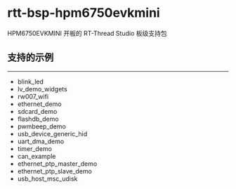 # rtt-bsp-hpm6750evkmini

HPM6750EVKMINI 开板的 RT-Thread Studio 板级支持包

## 支持的示例
***
- blink_led
- lv_demo_widgets
- rw007_wifi
- ethernet_demo
- sdcard_demo
- flashdb_demo
- pwmbeep_demo
- usb_device_generic_hid
- uart_dma_demo
- timer_demo
- can_example
- ethernet_ptp_master_demo
- ethernet_ptp_slave_demo
- usb_host_msc_udisk
